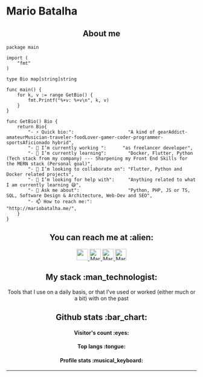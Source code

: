 # Mario Batalha

<h2 align="center">About me</h2>

```golang
package main

import (
	"fmt"
)

type Bio map[string]string

func main() {
	for k, v := range GetBio() {
		fmt.Printf("%+v: %+v\n", k, v)
	}
}

func GetBio() Bio {
	return Bio{
		"- ⚡ Quick bio:":                    "A kind of gearAddict-amateurMusician-traveler-foodLover-gamer-coder-programmer-sportsAficionado hybrid",
		"- 🔭 I’m currently working ":      "as freelancer developer",
		"- 🌱 I’m currently learning":        "Docker, Flutter, Python (Tech stack from my company) --- Sharpening my Front End Skills for the MERN stack (Personal goal)",
		"- 👯 I’m looking to collaborate on": "Flutter, Python and Docker related projects",
		"- 🤔 I’m looking for help with":     "Anything related to what I am currently learning 😅",
		"- 💬 Ask me about":                  "Python, PHP, JS or TS, SQL, Software Design & Architecture, Web-Dev and SEO",
		"- 📫 How to reach me:":              "http://mariobatalha.me/",
	}
}
```

<h2 align="center">You can reach me at :alien:</h2>

<p align="center">
  <a href="https://dev.to/mariobatalha">
    <img src="https://www.vectorlogo.zone/logos/medium/devto-icon.svg" height="30" width="30">
  </a>

  <a href="https://www.linkedin.com/in/m%C3%A1rio-batalha-silva-5a4068180/">
    <img src="https://www.vectorlogo.zone/logos/linkedin/linkedin-icon.svg" alt="Mario Batalha's LinkedIn Profile" height="30" width="30">
  </a>

  <a href="https://stackoverflow.com/users/14004075/m%c3%a1rio-batalha">
    <img src="https://www.vectorlogo.zone/logos/stackoverflow/stackoverflow-icon.svg" alt="Mario Batalha's Stack Exchange Profile" height="30" width="30">
  </a>

  
  <a href="https://mariobatalha9.medium.com/">
    <img src="https://www.vectorlogo.zone/logos/medium/medium-tile.svg" alt="Mario Batalha's Medium Profile" height="30" width="30">
  </a>
</p>

<h2 align="center">My stack :man_technologist:</h2>

<p align="center">Tools that I use on a daily basis, or that I've used or worked (either much or a bit) with on the past</p>

<h2 align="center">Github stats :bar_chart:</h2>

<h4 align="center">Visitor's count :eyes:</h4>


<h4 align="center">Top langs :tongue:</h4>

<h4 align="center">Profile stats :musical_keyboard:</h4>



---
